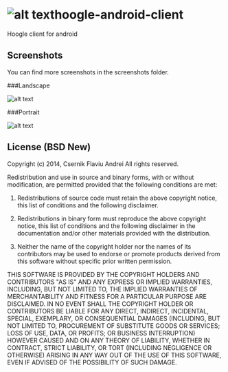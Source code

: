 ![alt text](https://raw.github.com/archblob/hoogle-android-client/master/HoogleClient/src/main/res/drawable-mdpi/ic_launcher.png "Hoogle Client")hoogle-android-client
=====================

Hoogle client for android

Screenshots
-----------

You can find more screenshots in the screenshots folder.

###Landscape

![alt text](https://raw.github.com/archblob/hoogle-android-client/master/screenshots/documentation_landscape.png "Documentation Landscape")

###Portrait

![alt text](https://raw.github.com/archblob/hoogle-android-client/master/screenshots/results_portrait.png "Results Portrait")


License (BSD New)
-----------------

Copyright (c) 2014, Csernik Flaviu Andrei
All rights reserved.

Redistribution and use in source and binary forms, with or without modification, are permitted
provided that the following conditions are met:

1. Redistributions of source code must retain the above copyright notice, this list of conditions
   and the following disclaimer.

2. Redistributions in binary form must reproduce the above copyright notice, this list of
   conditions and the following disclaimer in the documentation and/or other materials provided
   with the distribution.

3. Neither the name of the copyright holder nor the names of its contributors may be used to
   endorse or promote products derived from this software without specific prior written permission.

THIS SOFTWARE IS PROVIDED BY THE COPYRIGHT HOLDERS AND CONTRIBUTORS "AS IS" AND ANY EXPRESS OR
IMPLIED WARRANTIES, INCLUDING, BUT NOT LIMITED TO, THE IMPLIED WARRANTIES OF MERCHANTABILITY AND
FITNESS FOR A PARTICULAR PURPOSE ARE DISCLAIMED. IN NO EVENT SHALL THE COPYRIGHT HOLDER OR
CONTRIBUTORS BE LIABLE FOR ANY DIRECT, INDIRECT, INCIDENTAL, SPECIAL, EXEMPLARY, OR CONSEQUENTIAL
DAMAGES (INCLUDING, BUT NOT LIMITED TO, PROCUREMENT OF SUBSTITUTE GOODS OR SERVICES; LOSS OF USE,
DATA, OR PROFITS; OR BUSINESS INTERRUPTION) HOWEVER CAUSED AND ON ANY THEORY OF LIABILITY,
WHETHER IN CONTRACT, STRICT LIABILITY, OR TORT (INCLUDING NEGLIGENCE OR OTHERWISE) ARISING IN
ANY WAY OUT OF THE USE OF THIS SOFTWARE, EVEN IF ADVISED OF THE POSSIBILITY OF SUCH DAMAGE.
